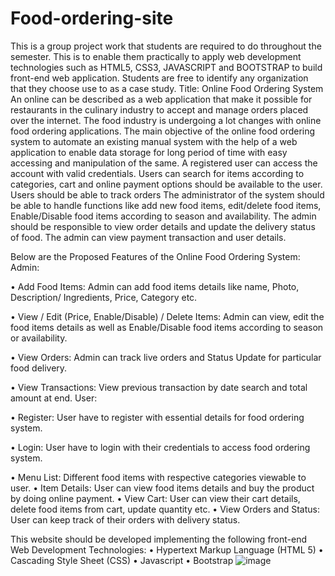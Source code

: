 # Food-ordering-site
This is a group project work that students are required to do throughout the semester. This is to enable them practically to apply web development technologies such as HTML5, CSS3, JAVASCRIPT and BOOTSTRAP to build front-end web application. Students are free to identify any organization that they choose use to as a case study.
Title:	Online Food Ordering System
An online can be described as a web application that make it possible for restaurants in the culinary industry to accept and manage orders placed over the internet. The food industry is undergoing a lot changes with online food ordering applications. The main objective of the online food ordering system to automate an existing manual system with the help of a web application to enable data storage for long period of time with easy accessing and manipulation of the same.
A registered user can access the account with valid credentials. Users can search for items according to categories, cart and online payment options should be available to the user. Users should be able to track orders
The administrator of the system should be able to handle functions like add new food items, edit/delete food items, Enable/Disable food items according to season and availability. The admin should be responsible to view order details and update the delivery status of food. The admin can view payment transaction and user details.

Below are the Proposed Features of the Online Food Ordering System:
Admin: 

•	Add Food Items:
Admin can add food items details like name, Photo, Description/ Ingredients, Price, Category etc.

•	View / Edit (Price, Enable/Disable) / Delete Items:
Admin can view, edit the food items details as well as Enable/Disable food items according to season or availability.

•	View Orders:
Admin can track live orders and Status Update for particular food delivery.

•	View Transactions:
View previous transaction by date search and total amount at end.
User:

•	Register:
User have to register with essential details for food ordering system.

•	Login:
User have to login with their credentials to access food ordering system.

•	Menu List:
Different food items with respective categories viewable to user.
•	Item Details:
User can view food items details and buy the product by doing online payment.
•	View Cart:
User can view their cart details, delete food items from cart, update quantity etc.
•	View Orders and Status:
User can keep track of their orders with delivery status.

This website should be developed implementing the following front-end Web Development Technologies:
•	Hypertext Markup Language (HTML 5)
•	Cascading Style Sheet (CSS)
•	Javascript
•	Bootstrap
![image](https://user-images.githubusercontent.com/93823969/231163390-60b8eff0-ff31-4eb7-87cc-65fbe24459dd.png)
